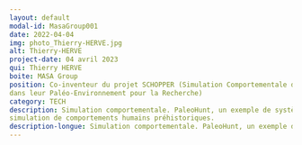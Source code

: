 ```yaml
---
layout: default
modal-id: MasaGroup001
date: 2022-04-04
img: photo_Thierry-HERVE.jpg
alt: Thierry-HERVE
project-date: 04 avril 2023
qui: Thierry HERVE
boite: MASA Group
position: Co-inventeur du projet SCHOPPER (Simulation Comportementale des Humains Préhistoriques
dans leur Paléo-Environnement pour la Recherche)
category: TECH
description: Simulation comportementale. PaleoHunt, un exemple de système multi-agent pour la
simulation de comportements humains préhistoriques.
description-longue: Simulation comportementale. PaleoHunt, un exemple de système multi-agent pour la simulation de comportements humains préhistoriques. La modélisation comportementale vise à mesurer les éléments du comportement d’individus ou groupes d’individus. Une méthode commune est de recourir à l’Intelligence Artificielle afin de régir le(s) comportement(s) au sein d’une même simulation capable de prédire les effets de ces comportements ou encore quels comportements il faut adopter dans une situation définie. Biographie de Thierry Hervé, en bref. Né le 19 aout 1963, après un DESS d’informatique des sciences de la terre en 1988, Thierry s'est engagé dans une thèse CIFRE pour l’industrie pétrolière afin de développer un éditeur graphique pour la prospection géophysique. Puis, après une dizaine d’années dans les télécommunications à développer des systèmes de gestion de réseau, Thierry a rejoint le programme SCIPIO de simulation doctrinale pour l’entraînement de l’Armée de Terre. C’est à partir de là que va naître sa passion pour les simulations comportementales. En 2010, Thierry a alors rejoint MASA (https://www.masasim.com/) pour plonger au coeur de SWORD (Simulation Wargaming or Operational Readiness and Doctrine). En 2017, Thierry est un des inventeurs du projet SCHOPPER (Simulation Comportementale des Humains Préhistoriques dans leur Paléo- Environnement pour la Recherche http://schopper-anr.org/shopper-wp/).
---
```

